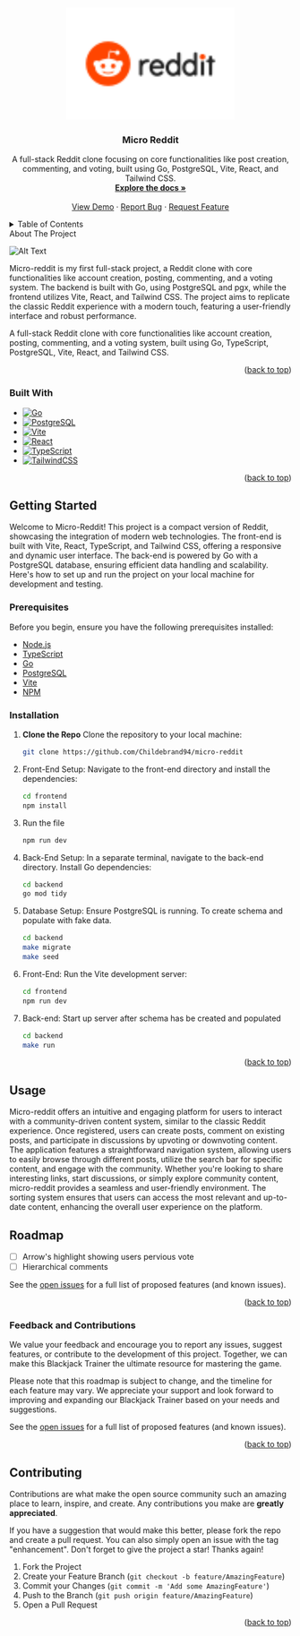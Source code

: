 <a name="readme-top"></a>

<br />
<div align="center">
  <a href="https://github.com/Childebrand94/micro-reddit">
    <img src="./frontend/public/assets/Reddit-Logo.wine.svg" alt="Logo" width="300" height="200"> 
  </a>
<h3 align="center">Micro Reddit</h3>
  <p align="center">
    A full-stack Reddit clone focusing on core functionalities like post creation, commenting, and voting, built using Go, PostgreSQL, Vite, React, and Tailwind CSS.
    <br />
    <a href="https://github.com/Childebrand94/micro-reddit"><strong>Explore the docs »</strong></a>
    <br />
    <br />
    <a href="https://github.com/Childebrand94/micro-reddit">View Demo</a>
    ·
    <a href="https://github.com/Childebrand94/micro-reddit/issues">Report Bug</a>
    ·
    <a href="https://github.com/Childebrand94/micro-reddit/issues">Request Feature</a>
  </p>
</div>
<!-- TABLE OF CONTENTS -->
<details>
  <summary>Table of Contents</summary>
  <ol>
    <li>
      <a href="#about-the-project">About The Project</a>
      <ul>
        <li><a href="#built-with">Built With</a></li>
      </ul>
    </li>
    <li>
      <a href="#getting-started">Getting Started</a>
      <ul>
        <li><a href="#prerequisites">Prerequisites</a></li>
        <li><a href="#installation">Installation</a></li>
      </ul>
    </li>
    <li><a href="#usage">Usage</a></li>
    <li><a href="#roadmap">Roadmap</a></li>
    <li><a href="#contributing">Contributing</a></li>
    <li><a href="#license">License</a></li>
    <li><a href="#contact">Contact</a></li>
    <li><a href="#acknowledgments">Acknowledgments</a></li>
  </ol>
</details>
<!-- ABOUT THE PROJECT -->
About The Project

![Alt Text](frontend/public/assets/showcaseGif.gif)

Micro-reddit is my first full-stack project, a Reddit clone with core functionalities like account creation, posting, commenting, and a voting system. The backend is built with Go, using PostgreSQL and pgx, while the frontend utilizes Vite, React, and Tailwind CSS. The project aims to replicate the classic Reddit experience with a modern touch, featuring a user-friendly interface and robust performance.

 A full-stack Reddit clone with core functionalities like account creation, posting, commenting, and a voting system, built using Go, TypeScript, PostgreSQL, Vite, React, and Tailwind CSS.
<p align="right">(<a href="#readme-top">back to top</a>)</p>

### Built With
- [![Go][Go]][Go-url]
- [![PostgreSQL][PostgreSQL]][PostgreSQL-url]
- [![Vite][Vite]][Vite-url]
- [![React][React.js]][React-url]
- [![TypeScript][TypeScript]][TypeScript-url]
- [![TailwindCSS][TailwindCSS]][TailwindCSS-url]


<p align="right">(<a href="#readme-top">back to top</a>)</p>

<!-- GETTING STARTED -->
## Getting Started

Welcome to Micro-Reddit! This project is a compact version of Reddit, showcasing the integration of modern web technologies. The front-end is built with Vite, React, TypeScript, and Tailwind CSS, offering a responsive and dynamic user interface. The back-end is powered by Go with a PostgreSQL database, ensuring efficient data handling and scalability. Here's how to set up and run the project on your local machine for development and testing.

### Prerequisites

Before you begin, ensure you have the following prerequisites installed:

- [Node.js](https://nodejs.org/en/download/)
- [TypeScript](https://www.typescriptlang.org/)
- [Go](https://go.dev/dl/)
- [PostgreSQL](https://www.postgresql.org/)
- [Vite](https://vitejs.dev/)
- [NPM](https://www.npmjs.com/)
### Installation

1. **Clone the Repo**
   Clone the repository to your local machine:
   ```sh
   git clone https://github.com/Childebrand94/micro-reddit
2. Front-End Setup:
   Navigate to the front-end directory and install the dependencies:
   ```sh
   cd frontend
   npm install
   ```
3. Run the file
   ```sh
   npm run dev
   ```
4. Back-End Setup:
   In a separate terminal, navigate to the back-end directory. Install Go dependencies:
   ```sh
   cd backend
   go mod tidy
   ```
5. Database Setup:
    Ensure PostgreSQL is running. To create schema and populate with fake data. 
    ```sh
    cd backend 
    make migrate
    make seed
    ```
6. Front-End: Run the Vite development server:
    ```sh
    cd frontend 
    npm run dev
    ```
7. Back-end: Start up server after schema has be created and populated 
    ```sh
    cd backend
    make run
    ```
  


<p align="right">(<a href="#readme-top">back to top</a>)</p>


<!-- USAGE EXAMPLES -->
## Usage
Micro-reddit offers an intuitive and engaging platform for users to interact with a community-driven content system, similar to the classic Reddit experience. Once registered, users can create posts, comment on existing posts, and participate in discussions by upvoting or downvoting content. The application features a straightforward navigation system, allowing users to easily browse through different posts, utilize the search bar for specific content, and engage with the community. Whether you're looking to share interesting links, start discussions, or simply explore community content, micro-reddit provides a seamless and user-friendly environment. The sorting system ensures that users can access the most relevant and up-to-date content, enhancing the overall user experience on the platform.


<!-- ROADMAP -->
## Roadmap

- [ ] Arrow's highlight showing users pervious vote  
- [ ] Hierarchical comments

See the [open issues](https://github.com/Childebrand94/micro-reddit/issues) for a full list of proposed features (and known issues).

<p align="right">(<a href="#readme-top">back to top</a>)</p>

### Feedback and Contributions

We value your feedback and encourage you to report any issues, suggest features, or contribute to the development of this project. Together, we can make this Blackjack Trainer the ultimate resource for mastering the game.

Please note that this roadmap is subject to change, and the timeline for each feature may vary. We appreciate your support and look forward to improving and expanding our Blackjack Trainer based on your needs and suggestions.

See the [open issues](https://github.com/Childebrand94/micro-reddit/issues) for a full list of proposed features (and known issues).

<p align="right">(<a href="#readme-top">back to top</a>)</p>

<!-- CONTRIBUTING -->
## Contributing

Contributions are what make the open source community such an amazing place to learn, inspire, and create. Any contributions you make are **greatly appreciated**.

If you have a suggestion that would make this better, please fork the repo and create a pull request. You can also simply open an issue with the tag "enhancement".
Don't forget to give the project a star! Thanks again!

1. Fork the Project
2. Create your Feature Branch (`git checkout -b feature/AmazingFeature`)
3. Commit your Changes (`git commit -m 'Add some AmazingFeature'`)
4. Push to the Branch (`git push origin feature/AmazingFeature`)
5. Open a Pull Request

<p align="right">(<a href="#readme-top">back to top</a>)</p>

<!-- MARKDOWN LINKS & IMAGES -->

[React.js]: https://img.shields.io/badge/React-20232A?style=for-the-badge&logo=react&logoColor=61DAFB
[React-url]: https://reactjs.org/
[NPM]: https://img.shields.io/badge/npm-CB3837?style=for-the-badge&logo=npm&logoColor=white
[NPM-url]:https://www.npmjs.com/
[TailwindCSS]: https://img.shields.io/badge/tailwindcss-%2338B2AC.svg?style=for-the-badge&logo=tailwind-css&logoColor=white
[TailwindCSS-url]: https://v2.tailwindcss.com/docs
[Vite]: https://img.shields.io/badge/vite-%23646CFF.svg?style=for-the-badge&logo=vite&logoColor=white
[Vite-url]: https://vitejs.dev/
[Go]: https://img.shields.io/badge/Go-00ADD8?style=for-the-badge&logo=go&logoColor=white
[Go-url]: https://go.dev/
[ReactRouter]: https://img.shields.io/badge/React_Router-CA4245?style=for-the-badge&logo=react-router&logoColor=white
[ReactRouter-url]: https://reactrouter.com/en/main
[PostgreSQL]: https://img.shields.io/badge/PostgreSQL-316192?style=for-the-badge&logo=postgresql&logoColor=white
[PostgreSQL-url]: https://www.postgresql.org/
[TypeScript]: https://img.shields.io/badge/TypeScript-007ACC?style=for-the-badge&logo=typescript&logoColor=white
[TypeScript-url]: https://www.typescriptlang.org/

